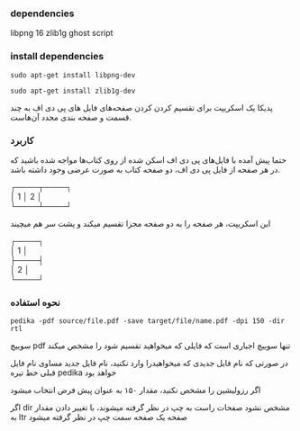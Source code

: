 

### dependencies
libpng 16
zlib1g
ghost script


### install dependencies

```
sudo apt-get install libpng-dev
```

```
sudo apt-get install zlib1g-dev
```

پدیکا یک اسکریپت برای تقسیم کردن کردن صفحه‌های فایل های پی دی اف به چند قسمت و صفحه بندی مجدد آن‌هاست.

### کاربرد
حتما پیش آمده با فایل‌های پی دی اف‌ اسکن شده از روی کتاب‌ها مواجه شده باشید که در هر صفحه از فایل پی دی اف، دو صفحه کتاب به صورت عرضی وجود داشته باشد.  

┌────┬────┐  
│  1 │ 2  │  
└────┴────┘  

این اسکریپت، هر صفحه را به دو صفحه مجزا تقسیم میکند و پشت سر هم میچیند

┌────┐  
│  1 │  
├────┤  
│  2 │  
└────┘  

### نحوه استفاده

```
pedika -pdf source/file.pdf -save target/file/name.pdf -dpi 150 -dir rtl
```

سوییچ pdf تنها سوییچ اجباری است که فایلی که میخواهید تقسیم شود را مشخص میکند

در صورتی که نام فایل جدیدی که میخواهیدرا وارد نکنید، نام فایل جدید مساوی نام فایل قبلی خط تیره pedika خواهد بود

اگر رزولیشین را مشخص نکنید، مقدار ۱۵۰ به عنوان پیش فرض انتخاب میشود

اگر dir مشخص نشود صفحات راست به چپ در نظر گرفته میشوند، با تغییر دادن مقدار به ltr صفحه یک صفحه سمت چپ در نظر گرفته میشود
